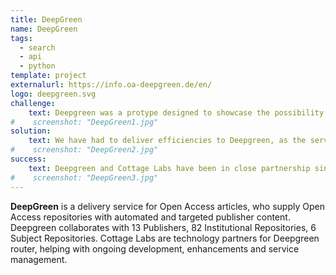 ```yaml
---
title: DeepGreen
name: DeepGreen
tags:
  - search
  - api
  - python
template: project
externalurl: https://info.oa-deepgreen.de/en/
logo: deepgreen.svg
challenge:
    text: Deepgreen was a protype designed to showcase the possibility of a  a delivery service for Open Access articles, to supply Open Access repositories with automated and targeted publisher content from publishers. Since developing the prototype, the deepgreen service has had to support the changing landscape of delivery between publishers and repositories and the nature of open access supporting the different types of open access articles, while being legally compliant. Cottage Labs have been working with Deepgreen over the past four years, working on enhancements and service maintenance.
#    screenshot: "DeepGreen1.jpg"
solution:
    text: We have had to deliver efficiencies to Deepgreen, as the service has grown. * Streamline the code to support a growingly complex business logic for matching publications to repositories. * Improve accoutability of the delivery service * Better support repository and administrator needs.
#    screenshot: "DeepGreen2.jpg"
success:
    text: Deepgreen and Cottage Labs have been in close partnership since 2020, The service continues to deliver articles from publishers to a growing number repositories
#    screenshot: "DeepGreen3.jpg"
---
```


**DeepGreen** is a delivery service for Open Access articles, who supply Open Access repositories with automated and targeted publisher content.
Deepgreen collaborates with 13 Publishers, 82 Institutional Repositories, 6 Subject Repositories.
Cottage Labs are technology partners for Deepgreen router, helping with ongoing development, enhancements and service management.